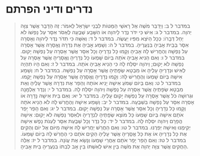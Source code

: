 # נדרים ודיני הפרתם

> במדבר ל ב: וַיְדַבֵּר מֹשֶׁה אֶל רָאשֵׁי הַמַּטּוֹת לִבְנֵי יִשְׂרָאֵל לֵאמֹר:  זֶה הַדָּבָר אֲשֶׁר צִוָּה יְהוָה.
> במדבר ל ג: אִישׁ כִּי יִדֹּר נֶדֶר לַיהוָה אוֹ הִשָּׁבַע שְׁבֻעָה לֶאְסֹר אִסָּר עַל נַפְשׁוֹ לֹא יַחֵל דְּבָרוֹ:  כְּכָל הַיֹּצֵא מִפִּיו יַעֲשֶׂה.
> במדבר ל ד: וְאִשָּׁה כִּי תִדֹּר נֶדֶר לַיהוָה וְאָסְרָה אִסָּר בְּבֵית אָבִיהָ בִּנְעֻרֶיהָ.
> במדבר ל ה: וְשָׁמַע אָבִיהָ אֶת נִדְרָהּ וֶאֱסָרָהּ אֲשֶׁר אָסְרָה עַל נַפְשָׁהּ וְהֶחֱרִישׁ לָהּ אָבִיהָ וְקָמוּ כָּל נְדָרֶיהָ וְכָל אִסָּר אֲשֶׁר אָסְרָה עַל נַפְשָׁהּ יָקוּם.
> במדבר ל ו: וְאִם הֵנִיא אָבִיהָ אֹתָהּ בְּיוֹם שָׁמְעוֹ כָּל נְדָרֶיהָ וֶאֱסָרֶיהָ אֲשֶׁר אָסְרָה עַל נַפְשָׁהּ לֹא יָקוּם; וַיהוָה יִסְלַח לָהּ כִּי הֵנִיא אָבִיהָ אֹתָהּ.
> במדבר ל ז: וְאִם הָיוֹ תִהְיֶה לְאִישׁ וּנְדָרֶיהָ עָלֶיהָ אוֹ מִבְטָא שְׂפָתֶיהָ אֲשֶׁר אָסְרָה עַל נַפְשָׁהּ.
> במדבר ל ח: וְשָׁמַע אִישָׁהּ בְּיוֹם שָׁמְעוֹ וְהֶחֱרִישׁ לָהּ:  וְקָמוּ נְדָרֶיהָ וֶאֱסָרֶהָ אֲשֶׁר אָסְרָה עַל נַפְשָׁהּ יָקֻמוּ.
> במדבר ל ט: וְאִם בְּיוֹם שְׁמֹעַ אִישָׁהּ יָנִיא אוֹתָהּ וְהֵפֵר אֶת נִדְרָהּ אֲשֶׁר עָלֶיהָ וְאֵת מִבְטָא שְׂפָתֶיהָ אֲשֶׁר אָסְרָה עַל נַפְשָׁהּ וַיהוָה יִסְלַח לָהּ.
> במדבר ל י: וְנֵדֶר אַלְמָנָה וּגְרוּשָׁה כֹּל אֲשֶׁר אָסְרָה עַל נַפְשָׁהּ יָקוּם עָלֶיהָ.
> במדבר ל יא: וְאִם בֵּית אִישָׁהּ נָדָרָה אוֹ אָסְרָה אִסָּר עַל נַפְשָׁהּ בִּשְׁבֻעָה.
> במדבר ל יב: וְשָׁמַע אִישָׁהּ וְהֶחֱרִשׁ לָהּ לֹא הֵנִיא אֹתָהּ וְקָמוּ כָּל נְדָרֶיהָ וְכָל אִסָּר אֲשֶׁר אָסְרָה עַל נַפְשָׁהּ יָקוּם.
> במדבר ל יג: וְאִם הָפֵר יָפֵר אֹתָם אִישָׁהּ בְּיוֹם שָׁמְעוֹ כָּל מוֹצָא שְׂפָתֶיהָ לִנְדָרֶיהָ וּלְאִסַּר נַפְשָׁהּ לֹא יָקוּם:  אִישָׁהּ הֲפֵרָם וַיהוָה יִסְלַח לָהּ.
> במדבר ל יד: כָּל נֵדֶר וְכָל שְׁבֻעַת אִסָּר לְעַנֹּת נָפֶשׁ אִישָׁהּ יְקִימֶנּוּ וְאִישָׁהּ יְפֵרֶנּוּ.
> במדבר ל טו: וְאִם הַחֲרֵשׁ יַחֲרִישׁ לָהּ אִישָׁהּ מִיּוֹם אֶל יוֹם וְהֵקִים אֶת כָּל נְדָרֶיהָ אוֹ אֶת כָּל אֱסָרֶיהָ אֲשֶׁר עָלֶיהָ הֵקִים אֹתָם כִּי הֶחֱרִשׁ לָהּ בְּיוֹם שָׁמְעוֹ.
> במדבר ל טז: וְאִם הָפֵר יָפֵר אֹתָם אַחֲרֵי שָׁמְעוֹ וְנָשָׂא אֶת עֲוֹנָהּ.
> במדבר ל יז: אֵלֶּה הַחֻקִּים אֲשֶׁר צִוָּה יְהוָה אֶת מֹשֶׁה בֵּין אִישׁ לְאִשְׁתּוֹ בֵּין אָב לְבִתּוֹ בִּנְעֻרֶיהָ בֵּית אָבִיהָ. 
 

